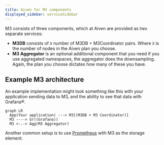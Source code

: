 ```yaml
---
title: Aiven for M3 components
displayed_sidebar: serviceSidebar
---
```


M3 consists of three components, which at Aiven are provided as two
separate services:

-   **M3DB** consists of `X` number of M3DB + M3Coordinator pairs. Where
    `X` is the number of nodes in the Aiven plan you choose.
-   **M3 Aggregator** is an optional additional component that you need
    if you use aggregated namespaces, the aggregator does the
    downsampling. Again, the plan you choose dictates how many of these
    you have.

## Example M3 architecture

An example implementation might look something like this with your
application sending data to M3, and the ability to see that data
with Grafana®.

```mermaid
graph LR
  App(Your application) ---> M3[(M3DB + M3 Coordinator)]
  M3 ----> Gr((Grafana))
  M3 <-.-> Agg(M3 Aggregator)
```

Another common setup is to use [Prometheus](https://prometheus.io/) with
M3 as the storage element.
